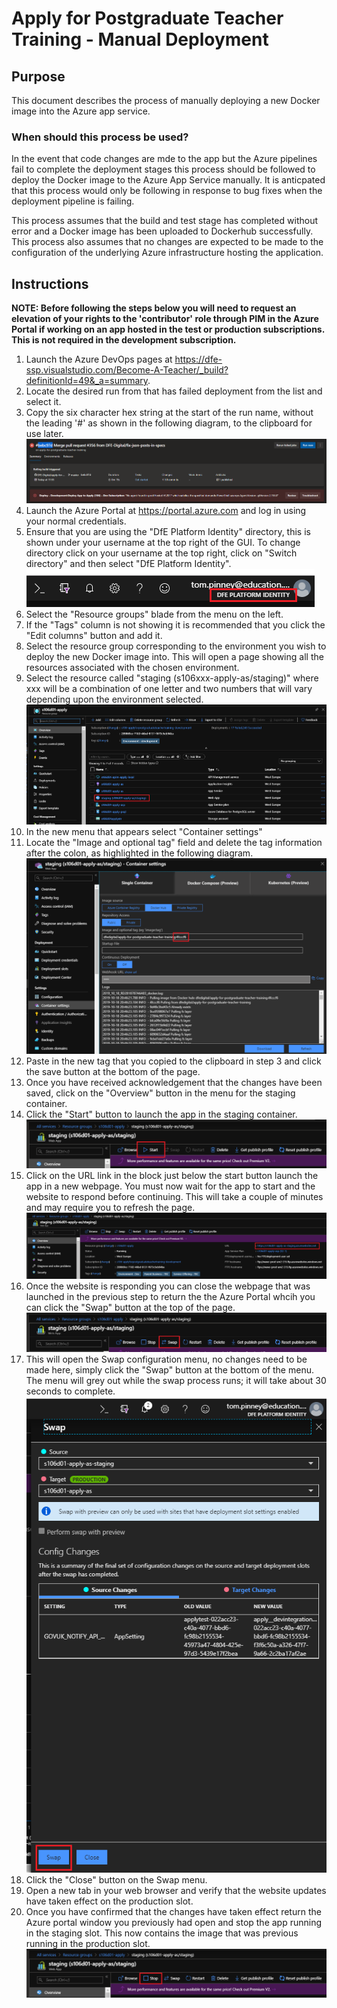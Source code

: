 # Apply for Postgraduate Teacher Training - Manual Deployment

## Purpose

This document describes the process of manually deploying a new Docker image into the Azure app service.

### When should this process be used?

In the event that code changes are mde to the app but the Azure pipelines fail to complete the deployment stages this process should be followed to deploy the Docker image to the Azure App Service manually. It is anticpated that this process would only be following in response to bug fixes when the deployment pipeline is failing.

This process assumes that the build and test stage has completed without error and a Docker image has been uploaded to Dockerhub successfully. This process also assumes that no changes are expected to be made to the configuration of the underlying Azure infrastructure hosting the application.

## Instructions

**NOTE: Before following the steps below you will need to request an elevation of your rights to the 'contributor' role through PIM in the Azure Portal if working on an app hosted in the test or production subscriptions. This is not required in the development subscription.**

1. Launch the Azure DevOps pages at https://dfe-ssp.visualstudio.com/Become-A-Teacher/_build?definitionId=49&_a=summary.
1. Locate the desired run from that has failed deployment from the list and select it.
1. Copy the six character hex string at the start of the run name, without the leading '#' as shown in the following diagram, to the clipboard for use later.
![Manual Deployment - Diagram 1](manual_deployment_dia01.png)
1. Launch the Azure Portal at https://portal.azure.com and log in using your normal credentials.
1. Ensure that you are using the "DfE Platform Identity" directory, this is shown under your username at the top right of the GUI. To change directory click on your username at the top right, click on "Switch directory" and then select "DfE Platform Identity".
![Manual Deployment - Diagram 2](manual_deployment_dia02.png)
1. Select the "Resource groups" blade from the menu on the left.
1. If the "Tags" column is not showing it is recommended that you click the "Edit columns" button and add it.
1. Select the resource group corresponding to the environment you wish to deploy the new Docker image into. This will open a page showing all the resources associated with the chosen environment.
1. Select the resource called "staging (s106xxx-apply-as/staging)" where xxx will be a combination of one letter and two numbers that will vary depending upon the environment selected.
![Manual Deployment - Diagram 3](manual_deployment_dia03.png)
1. In the new menu that appears select "Container settings"
1. Locate the "Image and optional tag" field and delete the tag information after the colon, as highlighted in the following diagram.
![Manual Deployment - Diagram 4](manual_deployment_dia04.png)
1. Paste in the new tag that you copied to the clipboard in step 3 and click the save button at the bottom of the page.
1. Once you have received acknowledgement that the changes have been saved, click on the "Overview" button in the menu for the staging container.
1. Click the "Start" button to launch the app in the staging container.
![Manual Deployment - Diagram 5](manual_deployment_dia05.png)
1. Click on the URL link in the block just below the start button launch the app in a new webpage. You must now wait for the app to start and the website to respond before continuing. This will take a couple of minutes and may require you to refresh the page.
![Manual Deployment - Diagram 6](manual_deployment_dia06.png)
1. Once the website is responding you can close the webpage that was launched in the previous step to return the the Azure Portal whcih you can click the "Swap" button at the top of the page.
![Manual Deployment - Diagram 7](manual_deployment_dia07.png)
1. This will open the Swap configuration menu, no changes need to be made here, simply click the "Swap" button at the bottom of the menu. The menu will grey out while the swap process runs; it will take about 30 seconds to complete.
![Manual Deployment - Diagram 8](manual_deployment_dia08.png)
1. Click the "Close" button on the Swap menu.
1. Open a new tab in your web browser and verify that the website updates have taken effect on the production slot.
1. Once you have confirmed that the changes have taken effect return the Azure portal window you previously had open and stop the app running in the staging slot. This now contains the image that was previous running in the production slot.
![Manual Deployment - Diagram 9](manual_deployment_dia09.png)
